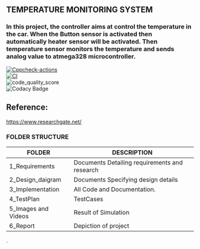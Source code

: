 ## TEMPERATURE MONITORING SYSTEM
### In this project, the controller aims at control the temperature in the car. When the Button sensor is activated then automatically heater sensor will be activated. Then temperature sensor monitors the temperature and sends analog value to atmega328 microcontroller.
[![Cppcheck-actions](https://github.com/kirubakaran1645/M2-EmbSys/actions/workflows/c-cpp.yml/badge.svg)](https://github.com/kirubakaran1645/M2-EmbSys/actions/workflows/c-cpp.yml)
<br> [![CI](https://github.com/kirubakaran1645/M2-EmbSys/actions/workflows/compile.yml/badge.svg)](https://github.com/kirubakaran1645/M2-EmbSys/actions/workflows/compile.yml)
<br>![code_quality_score](https://api.codiga.io/project/31652/score/svg)
<br>![Codacy Badge](https://api.codiga.io/project/31652/status/svg)
## Reference:
https://www.researchgate.net/

### FOLDER STRUCTURE
| FOLDER | DESCRIPTION | 
 | -- | ----------- | 
 | 1_Requirements | Documents Detailing requirements and research | 
 | 2_Design_daigram | Documents Specifying design details | 
 | 3_Implementation | All Code and Documentation. | 
 | 4_TestPlan | TestCases | 
 | 5_Images and Videos | Result of Simulation | 
  | 6_Report | Depiction of project |

.
